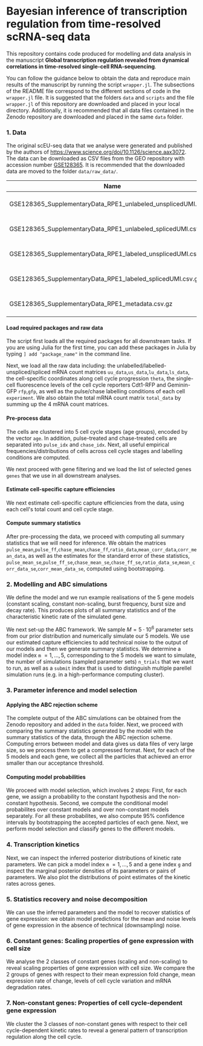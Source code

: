 # Bayesian inference of transcription regulation from time-resolved scRNA-seq data
This repository contains code produced for modelling and data analysis in the manuscript **Global transcription regulation revealed from dynamical correlations in time-resolved single-cell RNA-sequencing**.

You can follow the guidance below to obtain the data and reproduce main results of the manuscript by running the script `wrapper.jl`. The subsections of the README file correspond to the different sections of code in the `wrapper.jl` file. It is suggested that the folders `data` and `scripts` and the file `wrapper.jl` of this repository are downloaded and placed in your local directory. Additionally, it is recommended that all data files contained in the Zenodo repository are downloaded and placed in the same `data` folder.

### 1. Data
The original scEU-seq data that we analyse were generated and published by the authors of <https://www.science.org/doi/10.1126/science.aax3072>. The data can be downloaded as CSV files from the GEO repository with accession number [GSE128365](https://www.ncbi.nlm.nih.gov/geo/query/acc.cgi?acc=GSE128365). It is recommended that the downloaded data are moved to the folder `data/raw_data/`. 

|                             Name                               |        Description        |           
| ---------------------------------------------------------------|---------------------------|
| GSE128365_SupplementaryData_RPE1_unlabeled_unsplicedUMI.csv.gz | unlabelled unspliced UMIs | 
| GSE128365_SupplementaryData_RPE1_unlabeled_splicedUMI.csv.gz   |  unlabelled spliced UMIs  |    
| GSE128365_SupplementaryData_RPE1_labeled_unsplicedUMI.csv.gz   |  labelled unspliced UMIs  |  
| GSE128365_SupplementaryData_RPE1_labeled_splicedUMI.csv.gz     |   labelled spliced UMIs   |  
| GSE128365_SupplementaryData_RPE1_metadata.csv.gz               |   cell-specific metadata  |


#### Load required packages and raw data
The script first loads all the required packages for all downstream tasks. If you are using Julia for the first time, you can add these packages in Julia by typing `] add "package_name"` in the command line. 

Next, we load all the raw data including: the unlabelled/labelled-unspliced/spliced mRNA count matrices `uu_data`,`us_data`,`lu_data`,`ls_data`, the cell-specific coordinates along cell cycle progression `theta`, the single-cell fluorescence levels of the cell cycle reporters Cdt1-RFP and Geminin-GFP `rfp`,`gfp`, as well as the pulse/chase labelling conditions of each cell `experiment`. We also obtain the total mRNA count matrix `total_data` by summing up the 4 mRNA count matrices.

#### Pre-process data
The cells are clustered into 5 cell cycle stages (age groups), encoded by the vector `age`. In addition, pulse-treated and chase-treated cells are separated into `pulse_idx` and `chase_idx`. Next, all useful empirical frequencies/distributions of cells across cell cycle stages and labelling conditions are computed. 

We next proceed with gene filtering and we load the list of selected genes `genes` that we use in all downstream analyses. 

#### Estimate cell-specific capture efficiencies
We next estimate cell-specific capture efficiencies from the data, using each cell's total count and cell cycle stage. 

#### Compute summary statistics
After pre-processing the data, we proceed with computing all summary statistics that we will need for inference. We obtain the matrices `pulse_mean`,`pulse_ff`,`chase_mean`,`chase_ff`,`ratio_data`,`mean_corr_data`,`corr_mean_data`, as well as the estimates for the standard error of these statistics, `pulse_mean_se`,`pulse_ff_se`,`chase_mean_se`,`chase_ff_se`,`ratio_data_se`,`mean_corr_data_se`,`corr_mean_data_se`, computed using bootstrapping.

### 2. Modelling and ABC simulations
We define the model and we run example realisations of the 5 gene models (constant scaling, constant non-scaling, burst frequency, burst size and decay rate). This produces plots of all summary statistics and of the characteristic kinetic rate of the simulated gene.

We next set-up the ABC framework. We sample $M = 5 \cdot 10^6$ parameter sets from our prior distribution and numerically simulate our 5 models. We use our estimated capture efficiencies to add technical noise to the output of our models and then we generate summary statistics. We determine a model index `m` $=1, \dots ,5$, corresponding to the $5$ models we want to simulate, the number of simulations (sampled parameter sets) `n_trials` that we want to run, as well as a `submit` index that is used to distinguish multiple parellel simulation runs (e.g. in a high-performance computing cluster).

### 3. Parameter inference and model selection

#### Applying the ABC rejection scheme
The complete output of the ABC simulations can be obtained from the Zenodo repository and added in the `data` folder. Next, we proceed with comparing the summary statistics generated by the model with the summary statistics of the data, through the ABC rejection scheme. Computing errors between model and data gives us data files of very large size, so we process them to get a compressed format. Next, for each of the $5$ models and each gene, we collect all the particles that achieved an error smaller than our acceptance threshold. 

#### Computing model probabilities
We proceed with model selection, which involves 2 steps: First, for each gene, we assign a probability to the constant hypothesis and the non-constant hypothesis. Second, we compute the conditional model probabilites over constant models and over non-constant models separately. For all these probabilites, we also compute $95$% confidence intervals by bootstrapping the accepted particles of each gene. Next, we perform model selection and classify genes to the different models. 

### 4. Transcription kinetics
Next, we can inspect the inferred posterior distributions of kinetic rate parameters. We can pick a model index `m` $=1, \dots ,5$ and a gene index `g` and inspect the marginal posterior densities of its parameters or pairs of parameters. We also plot the distributions of point estimates of the kinetic rates across genes. 

### 5. Statistics recovery and noise decomposition
We can use the inferred parameters and the model to recover statistics of gene expression: we obtain model predictions for the mean and noise levels of gene expression in the absence of technical (downsampling) noise.

### 6. Constant genes: Scaling properties of gene expression with cell size
We analyse the 2 classes of constant genes (scaling and non-scaling) to reveal scaling properties of gene expression with cell size. We compare the 2 groups of genes with respect to their mean expression fold change, mean expression rate of change, levels of cell cycle variation and mRNA degradation rates.

### 7. Non-constant genes: Properties of cell cycle-dependent gene expression
We cluster the 3 classes of non-constant genes with respect to their cell cycle-dependent kinetic rates to reveal a general pattern of transcription regulation along the cell cycle. 
